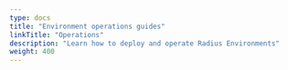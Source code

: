 ```yaml
---
type: docs
title: "Environment operations guides"
linkTitle: "Operations"
description: "Learn how to deploy and operate Radius Environments"
weight: 400
---
```

